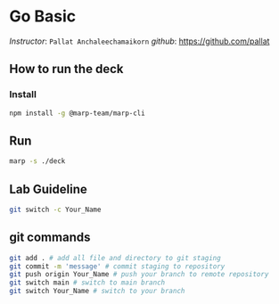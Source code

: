# Go Basic

*Instructor*: `Pallat Anchaleechamaikorn`
*github*: https://github.com/pallat

## How to run the deck

### Install

```sh
npm install -g @marp-team/marp-cli
```

## Run

```sh
marp -s ./deck
```

## Lab Guideline

```sh
git switch -c Your_Name
```

## git commands

```sh
git add . # add all file and directory to git staging
git commit -m 'message' # commit staging to repository
git push origin Your_Name # push your branch to remote repository
git switch main # switch to main branch
git switch Your_Name # switch to your branch
```
